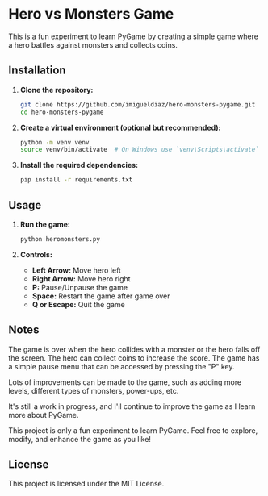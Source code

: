 # Hero vs Monsters Game

This is a fun experiment to learn PyGame by creating a simple game where a hero battles against monsters and collects coins.

## Installation

1. **Clone the repository:**
    ```sh
    git clone https://github.com/imigueldiaz/hero-monsters-pygame.git
    cd hero-monsters-pygame
    ```

2. **Create a virtual environment (optional but recommended):**
    ```sh
    python -m venv venv
    source venv/bin/activate  # On Windows use `venv\Scripts\activate`
    ```

3. **Install the required dependencies:**
    ```sh
    pip install -r requirements.txt
    ```

## Usage

1. **Run the game:**
    ```sh
    python heromonsters.py
    ```

2. **Controls:**
    - **Left Arrow:** Move hero left
    - **Right Arrow:** Move hero right
    - **P:** Pause/Unpause the game
    - **Space:** Restart the game after game over
    - **Q or Escape:** Quit the game

## Notes
The game is over when the hero collides with a monster or the hero falls off the screen. The hero can collect coins to increase the score. The game has a simple pause menu that can be accessed by pressing the "P" key.

Lots of improvements can be made to the game, such as adding more levels, different types of monsters, power-ups, etc.

It's still a work in progress, and I'll continue to improve the game as I learn more about PyGame.

This project is only a fun experiment to learn PyGame. Feel free to explore, modify, and enhance the game as you like!

## License

This project is licensed under the MIT License.
